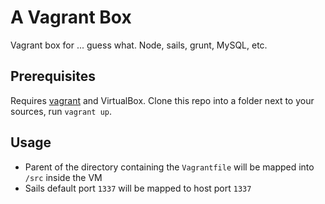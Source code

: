 # A Vagrant Box 
Vagrant box for ... guess what. Node, sails, grunt, MySQL, etc.

## Prerequisites
Requires [vagrant](http://vagrantup.com) and VirtualBox. Clone this repo into a folder next to your sources, run `vagrant up`. 

## Usage

* Parent of the directory containing the `Vagrantfile` will be mapped into `/src` inside the VM
* Sails default port `1337` will be mapped to host port `1337`
